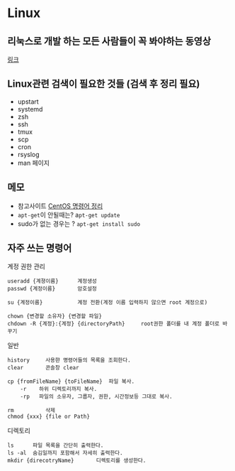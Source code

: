 # Linux

## 리눅스로 개발 하는 모든 사람들이 꼭 봐야하는 동영상
[링크](http://luckyyowu.tistory.com/320)  

## Linux관련 검색이 필요한 것들 (검색 후 정리 필요)
- upstart
- systemd
- zsh
- ssh
- tmux
- scp
- cron
- rsyslog
- man 페이지

## 메모
- 참고사이트 [CentOS 명령어 정리](https://luna1x.wordpress.com/2013/10/06/centos--%EB%AA%85%EB%A0%B9%EC%96%B4-%EC%A0%95%EB%A6%AC/)  
- `apt-get`이 안될때는? a`pt-get update`  
- sudo가 없는 경우는 ? `apt-get install sudo`  


## 자주 쓰는 명령어
계정 권한 관리
```
useradd {계졍이름}      계정생성  
passwd {계정이름}       암호설정

su {계정이름}           계정 전환(계정 이름 입력하지 않으면 root 계정으로)

chown {변경할 소유자} {변경할 파일}
chdown -R {계정}:{계정} {directoryPath}     root권한 폴더를 내 계정 폴더로 바꾸기

```
  
일반
```
history     사용햔 명령어들의 목록을 조회한다.
clear       콘솔창 clear

cp {fromFileName} {toFileName}	파일 복사.  
    -r	  하위 디렉토리까지 복사.  
    -rp   파일의 소유자, 그룹자, 권한, 시간정보등 그대로 복사.  

rm          삭제
chmod {xxx} {file or Path}
```

디렉토리
```
ls      파일 목록을 간단히 출력한다.
ls -al  숨김일까지 포함해서 자세히 출력한다.
mkdir {direcotryName}       디렉토리를 생성한다.
```



